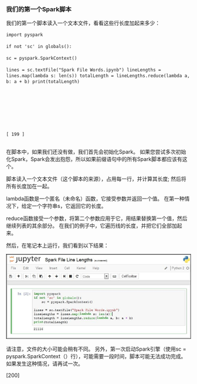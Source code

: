 ### 我们的第一个Spark脚本

我们的第一个脚本读入一个文本文件，看看这些行长度加起来多少：


```
import pyspark

if not 'sc' in globals():

sc = pyspark.SparkContext()

lines = sc.textFile("Spark File Words.ipynb") lineLengths = lines.map(lambda s: len(s)) totalLength = lineLengths.reduce(lambda a, b: a + b) print(totalLength)
 







[ 199 ]


```
在脚本中，如果我们还没有做，我们首先会初始化Spark。 如果您尝试多次初始化Spark，Spark会发出抱怨，所以如果前缀语句中的所有Spark脚本都应该有这个。

脚本读入一个文本文件（这个脚本的来源），占用每一行，并计算其长度; 然后将所有长度加在一起。

lambda函数是一个匿名（未命名）函数，它接受参数并返回一个值。 在第一种情况下，给定一个字符串s，它返回它的长度。

reduce函数接受一个参数，将第二个参数应用于它，用结果替换第一个值，然后继续列表的其余部分。 在我们的例子中，它遍历线的长度，并把它们全部加起来。

然后，在笔记本上运行，我们看到以下结果：

![](/assets/提要.jpg)


请注意，文件的大小可能会稍有不同。 另外，第一次启动Spark引擎（使用sc = pyspark.SparkContext（）行），可能需要一段时间，脚本可能无法成功完成。 如果发生这种情况，请再试一次。
 









[200]
